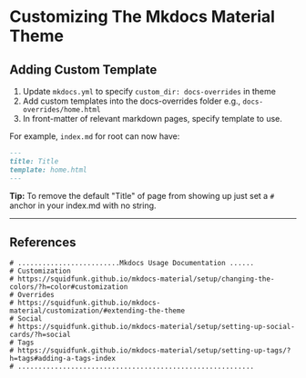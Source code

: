 # Customizing The Mkdocs Material Theme

## Adding Custom Template 

1. Update `mkdocs.yml` to specify `custom_dir: docs-overrides` in theme
1. Add custom templates into the docs-overrides folder e.g., `docs-overrides/home.html`
1. In front-matter of relevant markdown pages, specify template to use.

For example, `index.md` for root can now have:

```md
---
title: Title
template: home.html
---
```

**Tip:** To remove the default "Title" of page from showing up just set a `#` anchor in your index.md with no string.


---

## References

```
# .........................Mkdocs Usage Documentation ......
# Customization
# https://squidfunk.github.io/mkdocs-material/setup/changing-the-colors/?h=color#customization
# Overrides
# https://squidfunk.github.io/mkdocs-material/customization/#extending-the-theme
# Social
# https://squidfunk.github.io/mkdocs-material/setup/setting-up-social-cards/?h=social
# Tags
# https://squidfunk.github.io/mkdocs-material/setup/setting-up-tags/?h=tags#adding-a-tags-index
# ..........................................................
```
